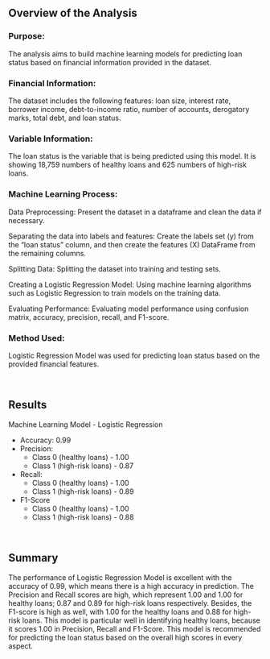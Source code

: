 ## Overview of the Analysis

### Purpose: 
The analysis aims to build machine learning models for predicting loan status based on financial information provided in the dataset.


### Financial Information: 
The dataset includes the following features: loan size, interest rate, borrower income, debt-to-income ratio, number of accounts, derogatory marks, total debt, and loan status.


### Variable Information:
The loan status is the variable that is being predicted using this model. It is showing 18,759 numbers of healthy loans and 625 numbers of high-risk loans.


### Machine Learning Process:
Data Preprocessing: Present the dataset in a dataframe and clean the data if necessary.

Separating the data into labels and features: Create the labels set (y)  from the “loan status” column, and then create the features (X) DataFrame from the remaining columns. 

Splitting Data: Splitting the dataset into training and testing sets.

Creating a Logistic Regression Model: Using machine learning algorithms such as Logistic Regression to train models on the training data.

Evaluating Performance: Evaluating model performance using confusion matrix, accuracy, precision, recall, and F1-score.


### Method Used: 
Logistic Regression Model was used for predicting loan status based on the provided financial features.

<br />

## Results
Machine Learning Model - Logistic Regression
- Accuracy: 0.99
- Precision: 
    - Class 0 (healthy loans) - 1.00
    - Class 1 (high-risk loans) - 0.87
- Recall: 
    - Class 0 (healthy loans) - 1.00
    - Class 1 (high-risk loans) - 0.89
- F1-Score
    - Class 0 (healthy loans) - 1.00
    - Class 1 (high-risk loans) - 0.88

<br />

## Summary
The performance of Logistic Regression Model is excellent with the accuracy of 0.99, which means there is a high accuracy in prediction. The Precision and Recall scores are high, which represent 1.00 and 1.00 for healthy loans; 0.87 and 0.89 for high-risk loans respectively. Besides, the F1-score is high as well, with 1.00 for the healthy loans and 0.88 for high-risk loans. This model is particular well in identifying healthy loans, because it scores 1.00 in Precision, Recall and F1-Score. This model is recommended for predicting the loan status based on the overall high scores in every aspect. 

